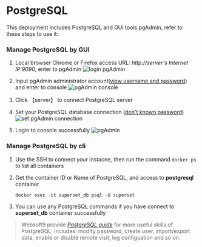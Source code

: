 # PostgreSQL

This deployment includes PostgreSQL and GUI tools pgAdmin, refer to these steps to use it:

### Manage PostgreSQL by GUI

1. Local browser Chrome or Firefox access URL: *http://server's Internet IP:9090*, enter to pgAdmin
   ![login pgAdmin](https://libs.websoft9.com/Websoft9/DocsPicture/en/postgresql/pgadmin-loginui-websoft9.png)

2. Input pgAdmin administrator account([view username and password](/stack-accounts.md#postgresql)) and enter to console
   ![pgAdmin console](https://libs.websoft9.com/Websoft9/DocsPicture/en/postgresql/pgadmin-console-websoft9.png)

3. Click 【server】 to connect PostgreSQL server

4. Set your PostgreSQL database connection ([don't known password](/stack-accounts.md#postgresql))
  ![set pgAdmin connection](https://libs.websoft9.com/Websoft9/DocsPicture/en/postgresql/pgadmin-createserver-websoft9.png)

5. Login to console successfully
  ![pgAdmin](https://libs.websoft9.com/Websoft9/DocsPicture/en/postgresql/pgadmin-console-websoft9.png)

### Manage PostgreSQL by cli

1. Use the SSH to connect your instacne, then run the command `docker ps` to list all containers

2. Get the container ID or Name of PostgreSQL, and access to **postgresql** container

   ```
   docker exec -it superset_db psql -U superset
   ```
3. You can use any PostgreSQL commands if you have connect to **superset_db** container successfully

> Websoft9 provide *[PostgreSQL guide](https://support.websoft9.com/docs/postgresql/admin-pgAdmin.html)* for more useful skills of PostgreSQL, includes: modify password, create user, import/export data, enable or disable remote visit, log configuation and so on.